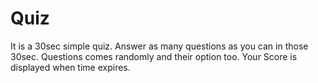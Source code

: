 # Quiz
It is a 30sec simple quiz. 
Answer as many questions as you can in those 30sec.
Questions comes randomly and their option too.
Your Score is displayed when time expires. 
